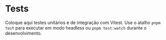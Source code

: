 # Tests

Coloque aqui testes unitários e de integração com Vitest. Use o atalho `pnpm test` para executar em modo headless ou `pnpm test:watch` durante o desenvolvimento.
